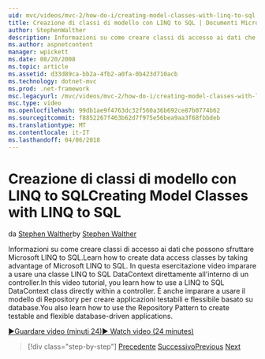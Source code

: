 ```yaml
---
uid: mvc/videos/mvc-2/how-do-i/creating-model-classes-with-linq-to-sql
title: Creazione di classi di modello con LINQ to SQL | Documenti Microsoft
author: StephenWalther
description: Informazioni su come creare classi di accesso ai dati che possono sfruttare Microsoft LINQ to SQL. In questa esercitazione video imparare a usare un DataContext LINQ to SQL...
ms.author: aspnetcontent
manager: wpickett
ms.date: 08/20/2008
ms.topic: article
ms.assetid: d33d89ca-bb2a-4fb2-a0fa-0b423d710acb
ms.technology: dotnet-mvc
ms.prod: .net-framework
msc.legacyurl: /mvc/videos/mvc-2/how-do-i/creating-model-classes-with-linq-to-sql
msc.type: video
ms.openlocfilehash: 99db1ae9f4763dc32f560a36b692ce87b0774b62
ms.sourcegitcommit: f8852267f463b62d7f975e56bea9aa3f68fbbdeb
ms.translationtype: MT
ms.contentlocale: it-IT
ms.lasthandoff: 04/06/2018
---
```

<a name="creating-model-classes-with-linq-to-sql"></a><span data-ttu-id="39d8b-104">Creazione di classi di modello con LINQ to SQL</span><span class="sxs-lookup"><span data-stu-id="39d8b-104">Creating Model Classes with LINQ to SQL</span></span>
====================
<span data-ttu-id="39d8b-105">da [Stephen Walther](https://github.com/StephenWalther)</span><span class="sxs-lookup"><span data-stu-id="39d8b-105">by [Stephen Walther](https://github.com/StephenWalther)</span></span>

<span data-ttu-id="39d8b-106">Informazioni su come creare classi di accesso ai dati che possono sfruttare Microsoft LINQ to SQL.</span><span class="sxs-lookup"><span data-stu-id="39d8b-106">Learn how to create data access classes by taking advantage of Microsoft LINQ to SQL.</span></span> <span data-ttu-id="39d8b-107">In questa esercitazione video imparare a usare una classe LINQ to SQL DataContext direttamente all'interno di un controller.</span><span class="sxs-lookup"><span data-stu-id="39d8b-107">In this video tutorial, you learn how to use a LINQ to SQL DataContext class directly within a controller.</span></span> <span data-ttu-id="39d8b-108">È anche imparare a usare il modello di Repository per creare applicazioni testabili e flessibile basato su database.</span><span class="sxs-lookup"><span data-stu-id="39d8b-108">You also learn how to use the Repository Pattern to create testable and flexible database-driven applications.</span></span>

[<span data-ttu-id="39d8b-109">&#9654;Guardare video (minuti 24)</span><span class="sxs-lookup"><span data-stu-id="39d8b-109">&#9654; Watch video (24 minutes)</span></span>](https://channel9.msdn.com/Blogs/ASP-NET-Site-Videos/creating-model-classes-with-linq-to-sql)

> [!div class="step-by-step"]
> <span data-ttu-id="39d8b-110">[Precedente](creating-custom-html-helpers.md)
> [Successivo](displaying-a-table-of-database-data.md)</span><span class="sxs-lookup"><span data-stu-id="39d8b-110">[Previous](creating-custom-html-helpers.md)
[Next](displaying-a-table-of-database-data.md)</span></span>
